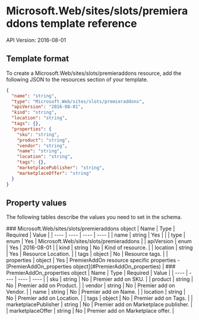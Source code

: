 # Microsoft.Web/sites/slots/premieraddons template reference
API Version: 2016-08-01
## Template format

To create a Microsoft.Web/sites/slots/premieraddons resource, add the following JSON to the resources section of your template.

```json
{
  "name": "string",
  "type": "Microsoft.Web/sites/slots/premieraddons",
  "apiVersion": "2016-08-01",
  "kind": "string",
  "location": "string",
  "tags": {},
  "properties": {
    "sku": "string",
    "product": "string",
    "vendor": "string",
    "name": "string",
    "location": "string",
    "tags": {},
    "marketplacePublisher": "string",
    "marketplaceOffer": "string"
  }
}
```
## Property values

The following tables describe the values you need to set in the schema.

<a id="Microsoft.Web/sites/slots/premieraddons" />
### Microsoft.Web/sites/slots/premieraddons object
|  Name | Type | Required | Value |
|  ---- | ---- | ---- | ---- |
|  name | string | Yes |  |
|  type | enum | Yes | Microsoft.Web/sites/slots/premieraddons |
|  apiVersion | enum | Yes | 2016-08-01 |
|  kind | string | No | Kind of resource. |
|  location | string | Yes | Resource Location. |
|  tags | object | No | Resource tags. |
|  properties | object | Yes | PremierAddOn resource specific properties - [PremierAddOn_properties object](#PremierAddOn_properties) |


<a id="PremierAddOn_properties" />
### PremierAddOn_properties object
|  Name | Type | Required | Value |
|  ---- | ---- | ---- | ---- |
|  sku | string | No | Premier add on SKU. |
|  product | string | No | Premier add on Product. |
|  vendor | string | No | Premier add on Vendor. |
|  name | string | No | Premier add on Name. |
|  location | string | No | Premier add on Location. |
|  tags | object | No | Premier add on Tags. |
|  marketplacePublisher | string | No | Premier add on Marketplace publisher. |
|  marketplaceOffer | string | No | Premier add on Marketplace offer. |

